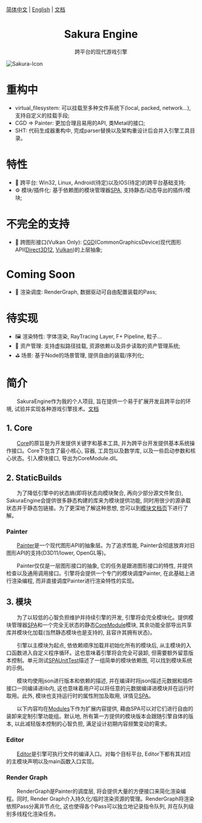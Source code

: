 <!--
 * @This File is Part of Sakura by SaeruHikari: 
 * @Description: Copyright SaeruHikari
 * @Version: 0.1.0
 * @Autor: SaeruHikari
 * @Date: 2020-03-01 20:09:10
 * @LastEditors: Please set LastEditors
 * @LastEditTime: 2020-06-17 00:28:49
 -->
[简体中文](./README.md) | [English](./README.en-US.md) | [文档](https://saeruhikari.github.io/SakuraEngine/#/)
<h1 align="center">Sakura Engine</h1>
<div align="center">

跨平台的现代游戏引擎 
</div>

![Sakura-Icon](Icons/Sakura-Icon.jpeg)

# 重构中
- virtual_filesystem: 可以挂载至多种文件系统下(local, packed, network...), 支持自定义的挂载手段;
- CGD => Painter: 更加合理且易用的API, 类Metal的接口;
- SHT: 代码生成器重构中, 完成parser替换以及架构重设计后会并入引擎工具目录。

# 特性
- 🌉 跨平台: Win32, Linux, Android(待定)以及IOS(待定)的跨平台基础支持;
- ⚙️ 模块/插件化: 基于依赖图的模块管理器[SPA](SPA/), 支持静态/动态导出的插件/模块;
# 不完全的支持
- 🧰 跨图形接口(Vulkan Only): [CGD](SakuraEngine/StaticBuilds/Graphicsinterface/)(CommonGraphicsDevice)现代图形API([Direct3D12](SakuraEngine/StaticBuilds/Graphicsinterface/CGD_Direct3D12/), [Vulkan](SakuraEngine/StaticBuilds/Graphicsinterface/CGD_Vulkan/))的上层抽象;

# Coming Soon
- 🎨 渲染调度: RenderGraph, 数据驱动可自由配置装载的Pass;

# 待实现
- 🖼️ 渲染特性: 字体渲染, RayTracing Layer, F+ Pipeline, 粒子...
- 📂 资产管理: 支持虚拟路径挂载, 资源依赖以及异步读取的资产管理系统;
- ⛳ 场景: 基于Node的场景管理, 提供自由的装载/序列化;


# 简介
&emsp;&emsp;SakuraEngine作为我的个人项目, 旨在提供一个易于扩展开发且跨平台的环境, 试验并实现各种游戏引擎技术。[文档](https://saeruhikari.github.io/SakuraEngine/#/)


## 1. Core
&emsp;&emsp;[Core](SakuraEngine/Core)的原旨是为开发提供关键字和基本工具, 并为跨平台开发提供基本系统操作接口。Core下包含了最小核心, 容器, 工具包以及数学库, 以及一些启动参数和核心状态。引入模块接口, 导出为CoreModule.dll。


## 2. StaticBuilds
&emsp;&emsp;为了降低引擎中的状态熵(即将状态向模块聚合, 再向少部分源文件聚合), SakuraEngine会提供很多静态构建的库来为模块提供功能, 同时用很少的源承载状态并于静态包链接。为了更深地了解这种思想, 您可以到[模块文档页](https://saeruhikari.github.io/SakuraEngine/#/Modules/)下进行了解。

### Painter
&emsp;&emsp;[Painter](SakuraEngine/StaticBuilds/Painter/)是一个现代图形API的抽象层。为了追求性能, Painter会彻底放弃对旧图形API的支持(D3D11/lower, OpenGL等)。

&emsp;&emsp;Painter仅仅是一层图形接口的抽象, 它的任务是跟进图形接口的特性, 并提供检查以及通用调用接口。引擎将会提供一个专门的模块调度Painter, 在此基础上进行渲染编程, 而非直接调度Painter进行渲染特性的实现。





## 3. 模块
&emsp;&emsp;为了以较低的心智负担维护并持续引擎的开发, 引擎将会完全模块化。提供模块管理器[SPA](SPA/)和一个完全无状态的静态[CoreModule](SakuraEngine/Core)模块, 其余功能全部导出共享库并模块化加载(当然静态模块也是支持的, 且容许其拥有状态)。

&emsp;&emsp;引擎以主模块为起点, 依依赖顺序加载并初始化所有的模块后, 从主模块的入口函数进入自定义程序循环。这也意味着引擎将会完全可装卸, 但需要额外留意版本控制。单元测试[SPAUnitTest](SPAUnitTest/)描述了一组简单的模块依赖图, 可以找到模块系统的示例。

&emsp;&emsp;模块均使用json进行版本和依赖的描述, 并在编译时将json描述元数据和插件接口一同编译进lib内, 这也意味着用户可以将任意的元数据编译进模块并在运行时取用。此外, 模块也支持运行时的属性附加及取用, 详情见[SPA](SPA/)。

&emsp;&emsp;以下内容均在[Modules](SakuraEngine/Modules)下作为扩展内容提供, 藉由SPA可以对它们进行自由的装卸来定制引擎功能组。默认地, 所有第一方提供的模块版本会跟随引擎自体的版本, 以此减轻版本控制的心智负担, 满足设计初期内容频繁变动的需求。

### Editor
&emsp;&emsp;[Editor](SakuraEngine/Editor)是引擎可执行文件的编译入口。对每个目标平台, Editor下都有其对应的主模块声明以及main函数入口实现。

### Render Graph
&emsp;&emsp;RenderGraph是Painter的调度层, 将会提供大量的方便接口来简化渲染编程。同时, Render Graph介入持久化/临时渲染资源的管理。RenderGraph将渲染依照Pass分离并节点化, 这也使得各个Pass可以独立地记录指令队列, 并在队列级别多线程化渲染任务。